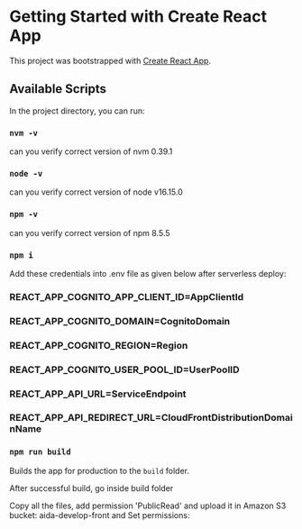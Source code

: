 # Getting Started with Create React App

This project was bootstrapped with [Create React App](https://github.com/facebook/create-react-app).

## Available Scripts

In the project directory, you can run:

### `nvm -v`

can you verify correct version of nvm
0.39.1

### `node -v`

can you verify correct version of node
v16.15.0

### `npm -v`

can you verify correct version of npm
8.5.5

### `npm i`

Add these credentials into .env file as given below after serverless deploy:

### REACT_APP_COGNITO_APP_CLIENT_ID=AppClientId
### REACT_APP_COGNITO_DOMAIN=CognitoDomain
### REACT_APP_COGNITO_REGION=Region
### REACT_APP_COGNITO_USER_POOL_ID=UserPoolID
### REACT_APP_API_URL=ServiceEndpoint
### REACT_APP_API_REDIRECT_URL=CloudFrontDistributionDomainName

### `npm run build`

Builds the app for production to the `build` folder.

After successful build, go inside build folder

Copy all the files, add permission 'PublicRead' and upload it in Amazon S3 bucket: aida-develop-front and Set permissions: 